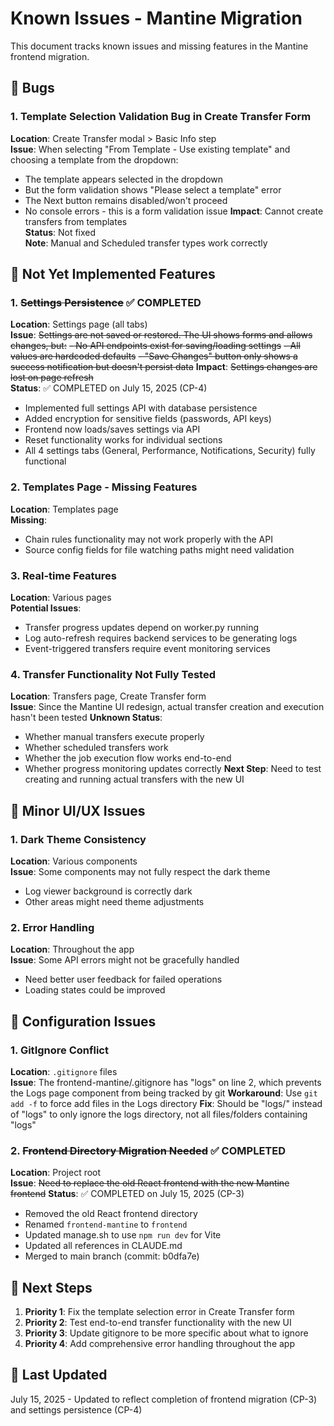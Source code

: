 # Known Issues - Mantine Migration

This document tracks known issues and missing features in the Mantine frontend migration.

## 🐛 Bugs

### 1. Template Selection Validation Bug in Create Transfer Form
**Location**: Create Transfer modal > Basic Info step  
**Issue**: When selecting "From Template - Use existing template" and choosing a template from the dropdown:
- The template appears selected in the dropdown
- But the form validation shows "Please select a template" error
- The Next button remains disabled/won't proceed
- No console errors - this is a form validation issue
**Impact**: Cannot create transfers from templates  
**Status**: Not fixed  
**Note**: Manual and Scheduled transfer types work correctly

## 🚧 Not Yet Implemented Features

### 1. ~~Settings Persistence~~ ✅ COMPLETED
**Location**: Settings page (all tabs)  
**Issue**: ~~Settings are not saved or restored. The UI shows forms and allows changes, but:~~
~~- No API endpoints exist for saving/loading settings~~
~~- All values are hardcoded defaults~~
~~- "Save Changes" button only shows a success notification but doesn't persist data~~
**Impact**: ~~Settings changes are lost on page refresh~~  
**Status**: ✅ COMPLETED on July 15, 2025 (CP-4)
- Implemented full settings API with database persistence
- Added encryption for sensitive fields (passwords, API keys)
- Frontend now loads/saves settings via API
- Reset functionality works for individual sections
- All 4 settings tabs (General, Performance, Notifications, Security) fully functional

### 2. Templates Page - Missing Features
**Location**: Templates page  
**Missing**:
- Chain rules functionality may not work properly with the API
- Source config fields for file watching paths might need validation

### 3. Real-time Features
**Location**: Various pages  
**Potential Issues**:
- Transfer progress updates depend on worker.py running
- Log auto-refresh requires backend services to be generating logs
- Event-triggered transfers require event monitoring services

### 4. Transfer Functionality Not Fully Tested
**Location**: Transfers page, Create Transfer form  
**Issue**: Since the Mantine UI redesign, actual transfer creation and execution hasn't been tested
**Unknown Status**:
- Whether manual transfers execute properly
- Whether scheduled transfers work
- Whether the job execution flow works end-to-end
- Whether progress monitoring updates correctly
**Next Step**: Need to test creating and running actual transfers with the new UI

## 📝 Minor UI/UX Issues

### 1. Dark Theme Consistency
**Location**: Various components  
**Issue**: Some components may not fully respect the dark theme
- Log viewer background is correctly dark
- Other areas might need theme adjustments

### 2. Error Handling
**Location**: Throughout the app  
**Issue**: Some API errors might not be gracefully handled
- Need better user feedback for failed operations
- Loading states could be improved

## 🔧 Configuration Issues

### 1. GitIgnore Conflict
**Location**: `.gitignore` files  
**Issue**: The frontend-mantine/.gitignore has "logs" on line 2, which prevents the Logs page component from being tracked by git
**Workaround**: Use `git add -f` to force add files in the Logs directory
**Fix**: Should be "logs/" instead of "logs" to only ignore the logs directory, not all files/folders containing "logs"

### 2. ~~Frontend Directory Migration Needed~~ ✅ COMPLETED
**Location**: Project root  
**Issue**: ~~Need to replace the old React frontend with the new Mantine frontend~~
**Status**: ✅ COMPLETED on July 15, 2025 (CP-3)
- Removed the old React frontend directory
- Renamed `frontend-mantine` to `frontend`
- Updated manage.sh to use `npm run dev` for Vite
- Updated all references in CLAUDE.md
- Merged to main branch (commit: b0dfa7e)

## 🎯 Next Steps

1. **Priority 1**: Fix the template selection error in Create Transfer form
2. **Priority 2**: Test end-to-end transfer functionality with the new UI
3. **Priority 3**: Update gitignore to be more specific about what to ignore
4. **Priority 4**: Add comprehensive error handling throughout the app

## 📅 Last Updated
July 15, 2025 - Updated to reflect completion of frontend migration (CP-3) and settings persistence (CP-4)